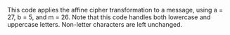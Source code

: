 This code applies the affine cipher transformation to a message, using a = 27, b = 5, and m = 26. Note that this code handles both lowercase and uppercase letters. Non-letter characters are left unchanged.